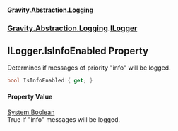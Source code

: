 #### [Gravity.Abstraction.Logging](./index.md 'index')
### [Gravity.Abstraction.Logging](./Gravity-Abstraction-Logging.md 'Gravity.Abstraction.Logging').[ILogger](./Gravity-Abstraction-Logging-ILogger.md 'Gravity.Abstraction.Logging.ILogger')
## ILogger.IsInfoEnabled Property
Determines if messages of priority "info" will be logged.  
```csharp
bool IsInfoEnabled { get; }
```
#### Property Value
[System.Boolean](https://docs.microsoft.com/en-us/dotnet/api/System.Boolean 'System.Boolean')  
True if "info" messages will be logged.  
